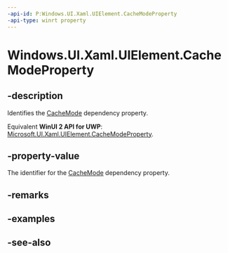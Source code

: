 ```yaml
---
-api-id: P:Windows.UI.Xaml.UIElement.CacheModeProperty
-api-type: winrt property
---
```


<!-- Property syntax
public Windows.UI.Xaml.DependencyProperty CacheModeProperty { get; }
-->

# Windows.UI.Xaml.UIElement.CacheModeProperty

## -description
Identifies the [CacheMode](uielement_cachemode.md) dependency property.

Equivalent **WinUI 2 API for UWP**: [Microsoft.UI.Xaml.UIElement.CacheModeProperty](/windows/winui/api/microsoft.ui.xaml.uielement.cachemodeproperty).

## -property-value
The identifier for the [CacheMode](uielement_cachemode.md) dependency property.

## -remarks

## -examples

## -see-also
